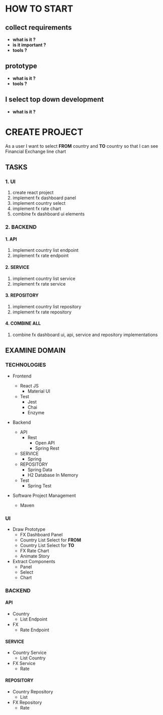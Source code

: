 
# HOW TO START
## collect requirements
- **what is it ?**
- **is it important ?**
- **tools ?**

## prototype
- **what is it ?**
- **tools ?**

## I select top down development
- **what is it ?**

# CREATE PROJECT
As a user I want to select **FROM** country and **TO** country so that I can see Financial Exchange line chart

## TASKS
### 1. UI
1. create react project
2. implement fx dashboard panel
3. implement country select
4. implement fx rate chart
5. combine fx dashboard ui elements

### 2. BACKEND
#### 1. API
1. implement country list endpoint
2. implement fx rate endpoint

#### 2. SERVICE
1. implement country list service
2. implement fx rate service

#### 3. REPOSITORY
1. implement country list repository
2. implement fx rate repository

#### 4. COMBINE ALL
1. combine fx dashboard ui, api, service and repository implementations

## EXAMINE DOMAIN

### TECHNOLOGIES

- Frontend
  - React JS
    - Material UI
  - Test
    - Jest
    - Chai
    - Enzyme
    
- Backend
  - API
    - Rest
      - Open API
      - Spring Rest
  - SERVICE
    - Spring
  - REPOSITORY
    - Spring Data
    - H2 Database In Memory
  - Test
    - Spring Test
    
- Software Project Management
  - Maven

### UI
- Draw Prototype
  - FX Dashboard Panel
  - Country List Select for **FROM**
  - Country List Select for **TO**
  - FX Rate Chart
  - Animate Story
- Extract Components
  - Panel
  - Select
  - Chart

### BACKEND

#### API
  - Country
    - List Endpoint
  - FX
    - Rate Endpoint

#### SERVICE
  - Country Service
    - List Country
  - FX Service
    - Rate

#### REPOSITORY
  - Country Repository
    - List
  - FX Repository
    - Rate

